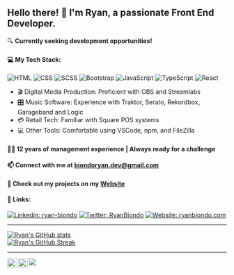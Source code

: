 ## Hello there! 👋 I'm Ryan, a passionate Front End Developer.
🔍 **Currently seeking development opportunities!**

#### 💻 My Tech Stack:  
![HTML](https://img.shields.io/badge/-HTML-E34F26?style=flat-square&logo=HTML5&logoColor=white) 
![CSS](https://img.shields.io/badge/-CSS-1572B6?style=flat-square&logo=CSS3&logoColor=white) 
![SCSS](https://img.shields.io/badge/-SCSS-CC6699?style=flat-square&logo=Sass&logoColor=white) 
![Bootstrap](https://img.shields.io/badge/-Bootstrap-7952B3?style=flat-square&logo=bootstrap&logoColor=white)
![JavaScript](https://img.shields.io/badge/-JavaScript-black?style=flat-square&logo=JavaScript&logoColor=F7DF1E) 
![TypeScript](https://img.shields.io/badge/-TypeScript-007ACC?style=flat-square&logo=TypeScript&logoColor=white) 
![React](https://img.shields.io/badge/-React-61DAFB?style=flat-square&logo=React&logoColor=white) 
<!---![Node.js](https://img.shields.io/badge/-Node.js-43853D?style=flat-square&logo=node.js&logoColor=white)-->
- 🎬 Digital Media Production: Proficient with OBS and Streamlabs
- 🎛️ Music Software: Experience with Traktor, Serato, Rekordbox, Garageband and Logic
- 💳 Retail Tech: Familiar with Square POS systems
- 💻 Other Tools: Comfortable using VSCode, npm, and FileZilla

#### 👨‍💼 12 years of management experience | Always ready for a challenge

#### 📫 Connect with me at biondoryan.dev@gmail.com

#### 👾 Check out my projects on my <a href="ryanbiondo.com">Website</a>

<!---📄 [Link to my resume](<Link_to_my_resume>)--->

#### 🚩 Links:
[![Linkedin: ryan-biondo](https://img.shields.io/badge/-RyanBiondo-blue?style=flat-square&logo=Linkedin&logoColor=white&link=https://www.linkedin.com/in/ryan-biondo/)](https://www.linkedin.com/in/ryan-biondo/)
[![Twitter: RyanBiondo](https://img.shields.io/twitter/follow/RyanBiondo?style=social)](https://twitter.com/RyanBiondo)
[![Website: ryanbiondo.com](https://img.shields.io/badge/-ryanbiondo.com-47CCCC?style=flat-square&logo=Google-Chrome&logoColor=black)](http://ryanbiondo.com)

<!-- Add Link to Blog-->
--- 

[![Ryan's GitHub stats](https://github-readme-stats.vercel.app/api?username=Ryan-Biondo&hide=stars,contribs,issues&show_icons=true&theme=radical)](https://github.com/Ryan-Biondo/github-readme-stats)</br>
[![Ryan's GitHub Streak](https://streak-stats.demolab.com/?user=Ryan-Biondo&theme=radical)](https://git.io/streak-stats)</br>

---
<a href="https://www.linkedin.com/in/ryan-biondo/">
  <img align="left" alt="Ryan's LinkedIn" width="22px" src="https://raw.githubusercontent.com/peterthehan/peterthehan/master/assets/linkedin.svg" />
</a>
<a href="https://twitter.com/RyanBiondo">
  <img align="left" alt="Ryan's Twitter" width="22px" src="https://raw.githubusercontent.com/peterthehan/peterthehan/master/assets/twitter.svg" />
</a>

![](https://komarev.com/ghpvc/?username=Ryan-Biondo&label=PROFILE+VIEWS&style=for-the-badge&color=blue)


